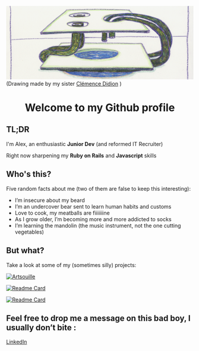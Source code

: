 ![drawing made by my sister](https://github.com/AlexandreDidion/AlexandreDidion/blob/master/header_2.png) 
(Drawing made by my sister [Clémence Didion](https://www.instagram.com/clemencedidion/?hl=en) )

<h1 align="center"> Welcome to my Github profile </h1>

## TL;DR ##

I'm Alex, an enthusiastic **Junior Dev** (and reformed IT Recruiter)

Right now sharpening my **Ruby on Rails** and **Javascript** skills

## Who's this? ##
   
Five random facts about me (two of them are false to keep this interesting): 
* I’m insecure about my beard
* I’m an undercover bear sent to learn human habits and customs 
* Love to cook, my meatballs are fiiiiiiine
* As I grow older, I’m becoming more and more addicted to socks 
* I’m learning the mandolin (the music instrument, not the one cutting vegetables) 

## But what? ##

Take a look at some of my (sometimes silly) projects: 

[![Artsouille](https://github-readme-stats.vercel.app/api/pin/?username=AlexandreDidion&repo=Artsouille)](https://github.com/AlexandreDidion/Artsouille)

[![Readme Card](https://github-readme-stats.vercel.app/api/pin/?username=AlexandreDidion&repo=RentaPlanet)](https://github.com/AlexandreDidion/RentaPlanet)

[![Readme Card](https://github-readme-stats.vercel.app/api/pin/?username=AlexandreDidion&repo=rails-mister-cocktail)](https://github.com/AlexandreDidion/rails-mister-cocktail)

## Feel free to drop me a message on this bad boy, I usually don’t bite : ##

[LinkedIn](https://www.linkedin.com/in/alexandredidion/)
